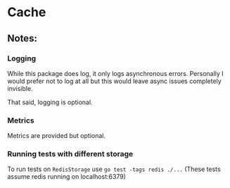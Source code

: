 # Cache


## Notes:

### Logging
While this package does log, it only logs asynchronous errors.  Personally I would prefer not to log at all but this 
would leave async issues completely invisible.

That said, logging is optional.

### Metrics
Metrics are provided but optional.

### Running tests with different storage
To run tests on `RedisStorage` use `go test -tags redis ./...`
(These tests assume redis running on localhost:6379)
